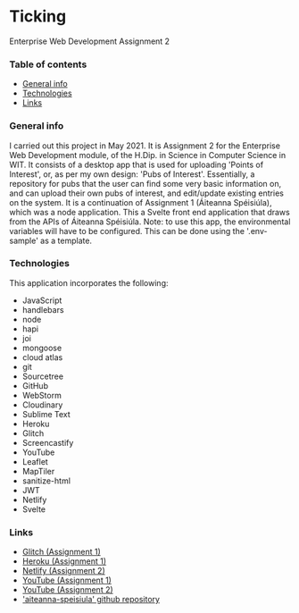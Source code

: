 # Ticking
Enterprise Web Development Assignment 2

### Table of contents
* [General info](#general-info)
* [Technologies](#technologies)
* [Links](#links)

### General info
I carried out this project in May 2021. It is Assignment 2 for the Enterprise Web Development module, of the H.Dip. in Science in Computer Science in WIT.
It consists of a desktop app that is used for uploading 'Points of Interest', or, as per my own design: 'Pubs of Interest'. Essentially, a repository for pubs that the user can find some very basic information on, and can upload their own pubs of interest, and edit/update existing entries on the system.
It is a continuation of Assignment 1 (Áiteanna Spéisiúla), which was a node application. This a Svelte front end application that draws from the APIs of Áiteanna Spéisiúla.
Note: to use this app, the environmental variables will have to be configured. This can be done using the '.env-sample' as a template.
	
### Technologies
This application incorporates the following:
* JavaScript
* handlebars
* node
* hapi
* joi
* mongoose
* cloud atlas
* git
* Sourcetree
* GitHub
* WebStorm
* Cloudinary
* Sublime Text
* Heroku
* Glitch
* Screencastify
* YouTube
* Leaflet
* MapTiler
* sanitize-html
* JWT
* Netlify
* Svelte

	
### Links
* [Glitch (Assignment 1)](https://aiteanna-speisiula.glitch.me/)
* [Heroku (Assignment 1)](https://aiteanna-speisiula.herokuapp.com/)
* [Netlify (Assignment 2)](https://ticking1.netlify.app/)
* [YouTube (Assignment 1)](https://www.youtube.com/watch?v=WgkLDYHRNuY)
* [YouTube (Assignment 2)](https://www.youtube.com/watch?v=lntrmNOL7WQ)
* ['aiteanna-speisiula' github repository](https://github.com/cathalohinse/aiteanna-speisiula)